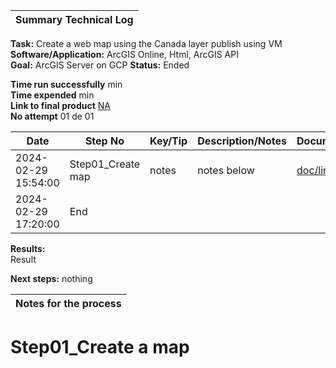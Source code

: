 | **Summary Technical Log**                                 |
|-----------------------------------------------------------|

**Task:** Create a web map using the Canada layer publish using VM    
**Software/Application:** ArcGIS Online, Html, ArcGIS API  
**Goal:** ArcGIS Server on GCP
**Status:** Ended
  
**Time run successfully**  min  
**Time expended**          min  
**Link to final product** [NA](http://www.com)  
**No attempt** 01 de 01  
  
  
| **Date**              | **Step No**                                   | **Key/Tip** | **Description/Notes** | **Documentation** |
|-----------------------|-----------------------------------------------|-------------|-----------------------|-------------------|
| 2024-02-29 15:54:00   | Step01_Create map                             | notes       | notes below           | [doc/link](https://www.youtube.com/watch?v=dyFeyBX9jIY)          |
| 2024-02-29 17:20:00   | End                                           |

**Results:**  
Result

**Next steps:**
nothing

| **Notes for the process**                                |
|-----------------------------------------------------------|

# Step01_Create a map
